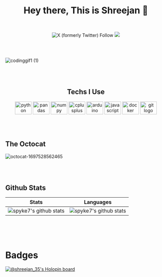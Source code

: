 <h1 align="center"> Hey there, This is Shreejan 👋 </h1> 

<br/>

<div align="center">
  
<img alt="X (formerly Twitter) Follow" src="https://img.shields.io/twitter/follow/Itz_Shreejan?style=for-the-badge"> <img src="https://img.shields.io/badge/%27Contributing%20to%20open%27%20source-20B2AA?style=for-the-badge"> 
  
</div>

<br/><br/>

![codinggif1 (1)](https://github.com/the-coder-boy/the-coder-boy/assets/145888668/6029bb5f-937a-4e7c-b33f-e9627606def6)


<br/><br/>

<h2 align="center">Techs I Use</h2>
<div align="center">
  <img src="https://cdn.jsdelivr.net/gh/devicons/devicon/icons/python/python-original.svg" height="40" width="52" alt="python logo"  />
  <img src="https://cdn.jsdelivr.net/gh/devicons/devicon/icons/pandas/pandas-original.svg" height="40" width="52" alt="pandas logo"  />
  <img src="https://cdn.jsdelivr.net/gh/devicons/devicon/icons/numpy/numpy-original.svg" height="40" width="52" alt="numpy logo"  />
  <img src="https://cdn.jsdelivr.net/gh/devicons/devicon/icons/cplusplus/cplusplus-plain.svg" height="40" width="52" alt="cplusplus logo"  />
  <img src="https://cdn.jsdelivr.net/gh/devicons/devicon/icons/arduino/arduino-original-wordmark.svg" height="40" width="52" alt="arduino logo"  />
  <img src="https://cdn.jsdelivr.net/gh/devicons/devicon/icons/javascript/javascript-original.svg" height="40" width="52" alt="javascript logo"  />
  <img src="https://cdn.jsdelivr.net/gh/devicons/devicon/icons/docker/docker-plain-wordmark.svg" height="40" width="52" alt="docker logo"  />
  <img src="https://cdn.jsdelivr.net/gh/devicons/devicon/icons/git/git-plain.svg" height="40" width="52" alt="git logo"  />
</div>

</br></br>

## The Octocat

![octocat-1697528562465](https://github.com/the-coder-boy/the-coder-boy/assets/145888668/291f3b10-23cd-4070-b1e9-43167599f64b)


</br></br>

## Github Stats
| Stats                                                                                                                                       | Languages                                                                                                                         |
|-----------------------------------------------------------------------------------------------------------------------------------------|---------------------------------------------------------------------------------------------------------------------------|
| ![spyke7's github stats](https://github-readme-stats.vercel.app/api?username=spyke7&show_icons=true&theme=radical&include_all_commits=true) | ![spyke7's github stats](https://github-readme-stats.vercel.app/api/top-langs/?username=spyke7&theme=radical&layout=compact) |

</br></br></br>

# Badges
[![@shreejan_35's Holopin board](https://holopin.io/api/user/board?user=shreejan_35)](https://holopin.io/@shreejan_35)



